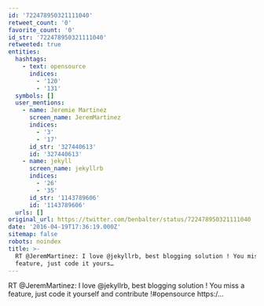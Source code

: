 ```yaml
---
id: '722478950321111040'
retweet_count: '0'
favorite_count: '0'
id_str: '722478950321111040'
retweeted: true
entities:
  hashtags:
    - text: opensource
      indices:
        - '120'
        - '131'
  symbols: []
  user_mentions:
    - name: Jeremie Martinez
      screen_name: JeremMartinez
      indices:
        - '3'
        - '17'
      id_str: '327440613'
      id: '327440613'
    - name: jekyll
      screen_name: jekyllrb
      indices:
        - '26'
        - '35'
      id_str: '1143789606'
      id: '1143789606'
  urls: []
original_url: https://twitter.com/benbalter/status/722478950321111040
date: '2016-04-19T17:36:19.000Z'
sitemap: false
robots: noindex
title: >-
  RT @JeremMartinez: I love @jekyllrb, best blogging solution ! You miss a
  feature, just code it yours…
---
```


RT @JeremMartinez: I love @jekyllrb, best blogging solution ! You miss a feature, just code it yourself and contribute !#opensource https:/…